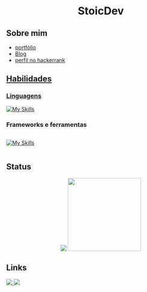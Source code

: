 <h1 dir="auto" align="center">
  StoicDev
</h1>
  
<h2>Sobre mim</h2>
<ul>
  <li><a href="https://stoicdev.vercel.app">portfólio</a></li>
  <li><a href="https://bytethesis.one">Blog</a></li>
  <li><a href="https://www.hackerrank.com/izkeas"> perfil no hackerrank</li>
</ul>

<h2 align="left">Habilidades</h3>
<h3>Linguagens</h3>

<div>
  
  [![My Skills](https://skillicons.dev/icons?i=js,ts,html,css,python,cpp)](https://skillicons.dev)  
  
</div>

<h3>Frameworks e ferramentas</h3>
<div style="width: 100%; overflow: hidden;">
  <div style="width: 50%; float: left;">
    
  [![My Skills](https://skillicons.dev/icons?i=react,nodejs,vercel,vite)](https://skillicons.dev)
    
  </div>
</div>

<h2>Status</h2>

<div align="center">
  <img src="https://github-readme-stats.vercel.app/api?username=StoicDev01&theme=prussian&show_icons=true">
  <img src="https://github-readme-stats.vercel.app/api/top-langs/?username=StoicDev01&theme=prussian&layout=compact&hide_progress=false" style="height : 195px">
</div>

<h2> Links </h3>
<div dir="auto">
  <a href="https://stoicdev.vercel.app" target="_blank" rel="noReferrer">
    <img src="https://img.shields.io/badge/Portfolio-262b2b?style=for-the-badge&logo=code&logoColor=white"
  </a>
    
  <a href="mailto:ryan.costasousa01@gmail.com.com">
    <img src="https://img.shields.io/badge/Gmail-D14836?style=for-the-badge&logo=protonmail&logoColor=white">
  </a>

</div>
  


